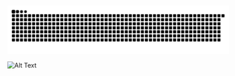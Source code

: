 <p align = "center">
	<img src = "https://github.com/7oSkaaa/7oSkaaa/blob/output/github-contribution-grid-snake.svg?" alt = "Snake Game"/>
</p>


![Alt Text](https://media.giphy.com/media/TEnXkcsHrP4YedChhA/giphy.gif)
